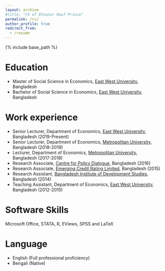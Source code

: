 ```yaml
---
layout: archive
#title: "CV of Ehsanur Rauf Prince"
permalink: /cv/
author_profile: true
redirect_from:
  - /resume
---
```


{% include base_path %}

Education
======
* Master of Social Science in Economics, [East West University](https://www.ewubd.edu/), Bangladesh
* Bachelor of Social Science in Economics, [East West University](https://www.ewubd.edu/), Bangladesh

Work experience
======
* Senior Lecturer, Department of Economics, [East West University](https://www.ewubd.edu/), Bangladesh (2019-Present)
* Senior Lecturer, Department of Economics, [Metropolitan University](https://metrouni.edu.bd/), Bangladesh (2018-2019)
* Lecturer, Department of Economics, [Metropolitan University](https://metrouni.edu.bd/), Bangladesh (2017-2018)
* Research Associate, [Centre for Policy Dialogue](https://cpd.org.bd/), Bangladesh (2016)
* Research Associate, [Emerging Credit Rating Limited](https://emergingrating.com/), Bangladesh (2015)
* Research Assistant, [Bangladesh Institute of Development Studies](https://www.bids.org.bd/), Bangladesh (2014)
* Teaching Assistant, Department of Economics, [East West University](https://www.ewubd.edu/), Bangladesh (2012-2015)
  
Software Skills
======
Microsoft Office, STATA, R, EViews, SPSS and LaTeX  

Language
======
* English (Full professional proficiency)
* Bengali (Native)



